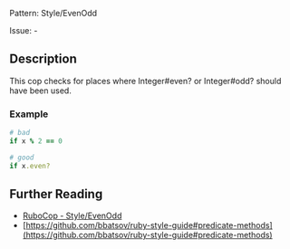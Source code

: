 Pattern: Style/EvenOdd

Issue: -

## Description

This cop checks for places where Integer#even? or Integer#odd?
should have been used.

### Example

```ruby
# bad
if x % 2 == 0

# good
if x.even?
```

## Further Reading

* [RuboCop - Style/EvenOdd](https://rubocop.readthedocs.io/en/latest/cops_style/#styleevenodd)
* [https://github.com/bbatsov/ruby-style-guide#predicate-methods](https://github.com/bbatsov/ruby-style-guide#predicate-methods)
